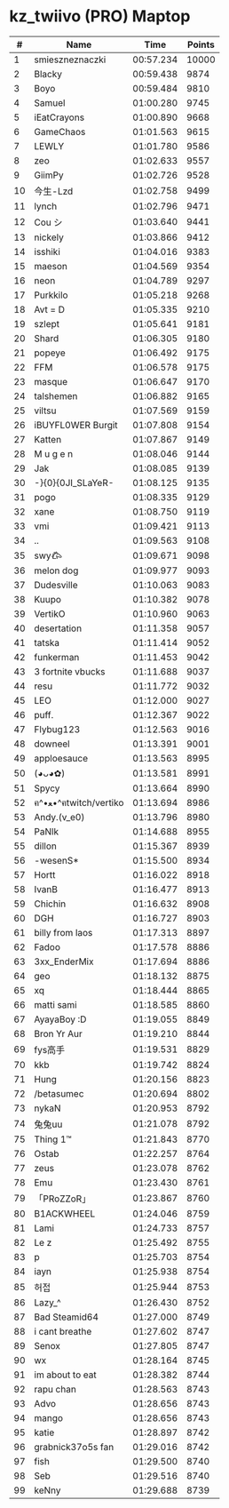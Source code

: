 # kz_twiivo (PRO) Maptop

|  # | Name | Time | Points |
|-------------- | -------------- | -------------- | -------------- | 
| 1 | smieszneznaczki | 00:57.234 | 10000 | 
| 2 | Blacky | 00:59.438 | 9874 | 
| 3 | Boyo | 00:59.484 | 9810 | 
| 4 | Samuel | 01:00.280 | 9745 | 
| 5 | iEatCrayons | 01:00.890 | 9668 | 
| 6 | GameChaos | 01:01.563 | 9615 | 
| 7 | LEWLY | 01:01.780 | 9586 | 
| 8 | zeo | 01:02.633 | 9557 | 
| 9 | GiimPy | 01:02.726 | 9528 | 
| 10 | 今生-Lzd | 01:02.758 | 9499 | 
| 11 | lynch | 01:02.796 | 9471 | 
| 12 | Cou シ | 01:03.640 | 9441 | 
| 13 | nickely | 01:03.866 | 9412 | 
| 14 | isshiki | 01:04.016 | 9383 | 
| 15 | maeson | 01:04.569 | 9354 | 
| 16 | neon | 01:04.789 | 9297 | 
| 17 | Purkkilo | 01:05.218 | 9268 | 
| 18 | Avt = D | 01:05.335 | 9210 | 
| 19 | szlept | 01:05.641 | 9181 | 
| 20 | Shard | 01:06.305 | 9180 | 
| 21 | popeye | 01:06.492 | 9175 | 
| 22 | FFM | 01:06.578 | 9175 | 
| 23 | masque | 01:06.647 | 9170 | 
| 24 | talshemen | 01:06.882 | 9165 | 
| 25 | viltsu | 01:07.569 | 9159 | 
| 26 | iBUYFL0WER Burgit | 01:07.808 | 9154 | 
| 27 | Katten | 01:07.867 | 9149 | 
| 28 | M u g e n | 01:08.046 | 9144 | 
| 29 | Jak | 01:08.085 | 9139 | 
| 30 | -}{0}{0JI_SLaYeR- | 01:08.125 | 9135 | 
| 31 | pogo | 01:08.335 | 9129 | 
| 32 | xane | 01:08.750 | 9119 | 
| 33 | vmi | 01:09.421 | 9113 | 
| 34 | .. | 01:09.563 | 9108 | 
| 35 | swy𐂃 | 01:09.671 | 9098 | 
| 36 | melon dog | 01:09.977 | 9093 | 
| 37 | Dudesville | 01:10.063 | 9083 | 
| 38 | Kuupo | 01:10.382 | 9078 | 
| 39 | VertikO | 01:10.960 | 9063 | 
| 40 | desertation | 01:11.358 | 9057 | 
| 41 | tatska | 01:11.414 | 9052 | 
| 42 | funkerman | 01:11.453 | 9042 | 
| 43 | 3 fortnite vbucks | 01:11.688 | 9037 | 
| 44 | resu | 01:11.772 | 9032 | 
| 45 | LEO | 01:12.000 | 9027 | 
| 46 | puff. | 01:12.367 | 9022 | 
| 47 | Flybug123 | 01:12.563 | 9016 | 
| 48 | downeel | 01:13.391 | 9001 | 
| 49 | apploesauce | 01:13.563 | 8995 | 
| 50 | (◕ᴗ◕✿) | 01:13.581 | 8991 | 
| 51 | Spycy | 01:13.664 | 8990 | 
| 52 | ฅ^•ﻌ•^ฅtwitch/vertiko | 01:13.694 | 8986 | 
| 53 | Andy.(v_e0) | 01:13.796 | 8980 | 
| 54 | PaNlk | 01:14.688 | 8955 | 
| 55 | dillon | 01:15.367 | 8939 | 
| 56 | -wesenS* | 01:15.500 | 8934 | 
| 57 | Hortt | 01:16.022 | 8918 | 
| 58 | IvanB | 01:16.477 | 8913 | 
| 59 | Chichin | 01:16.632 | 8908 | 
| 60 | DGH | 01:16.727 | 8903 | 
| 61 | billy from laos | 01:17.313 | 8897 | 
| 62 | Fadoo | 01:17.578 | 8886 | 
| 63 | 3xx_EnderMix | 01:17.694 | 8886 | 
| 64 | geo | 01:18.132 | 8875 | 
| 65 | xq | 01:18.444 | 8865 | 
| 66 | matti sami | 01:18.585 | 8860 | 
| 67 | AyayaBoy :D | 01:19.055 | 8849 | 
| 68 | Bron Yr Aur | 01:19.210 | 8844 | 
| 69 | fys高手 | 01:19.531 | 8829 | 
| 70 | kkb | 01:19.742 | 8824 | 
| 71 | Hung | 01:20.156 | 8823 | 
| 72 | /betasumec | 01:20.694 | 8802 | 
| 73 | nykaN | 01:20.953 | 8792 | 
| 74 | 兔兔uu | 01:21.078 | 8792 | 
| 75 | Thing 1™ | 01:21.843 | 8770 | 
| 76 | Ostab | 01:22.257 | 8764 | 
| 77 | zeus | 01:23.078 | 8762 | 
| 78 | Emu | 01:23.430 | 8761 | 
| 79 | 「PRoZZoR」 | 01:23.867 | 8760 | 
| 80 | B1ACKWHEEL | 01:24.046 | 8759 | 
| 81 | Lami | 01:24.733 | 8757 | 
| 82 | Le z | 01:25.492 | 8755 | 
| 83 | p | 01:25.703 | 8754 | 
| 84 | iayn | 01:25.938 | 8754 | 
| 85 | 허접 | 01:25.944 | 8753 | 
| 86 | Lazy_^ | 01:26.430 | 8752 | 
| 87 | Bad Steamid64 | 01:27.000 | 8749 | 
| 88 | i cant breathe | 01:27.602 | 8747 | 
| 89 | Senox | 01:27.805 | 8747 | 
| 90 | wx | 01:28.164 | 8745 | 
| 91 | im about to eat | 01:28.382 | 8744 | 
| 92 | rapu chan | 01:28.563 | 8743 | 
| 93 | Advo | 01:28.656 | 8743 | 
| 94 | mango | 01:28.656 | 8743 | 
| 95 | katie | 01:28.897 | 8742 | 
| 96 | grabnick37o5s fan | 01:29.016 | 8742 | 
| 97 | fish | 01:29.500 | 8740 | 
| 98 | Seb | 01:29.516 | 8740 | 
| 99 | keNny | 01:29.688 | 8739 | 

